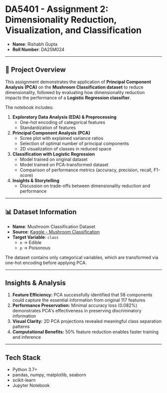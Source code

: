 # DA5401 - Assignment 2: Dimensionality Reduction, Visualization, and Classification


- **Name**: Rishabh Gupta
- **Roll Number**: DA25M024

---

## 📘 Project Overview
This assignment demonstrates the application of **Principal Component Analysis (PCA)** on the **Mushroom Classification dataset** to reduce dimensionality, followed by evaluating how dimensionality reduction impacts the performance of a **Logistic Regression classifier**.

The notebook includes:
1. **Exploratory Data Analysis (EDA) & Preprocessing**  
   - One-hot encoding of categorical features  
   - Standardization of features  
2. **Principal Component Analysis (PCA)**  
   - Scree plot with explained variance ratios  
   - Selection of optimal number of principal components  
   - 2D visualization of classes in reduced space  
3. **Classification with Logistic Regression**  
   - Model trained on original dataset  
   - Model trained on PCA-transformed dataset  
   - Comparison of performance metrics (accuracy, precision, recall, F1-score)  
4. **Insights & Storytelling**  
   - Discussion on trade-offs between dimensionality reduction and performance  

---

## 📊 Dataset Information
- **Name**: Mushroom Classification Dataset  
- **Source**: [Kaggle - Mushroom Classification](https://www.kaggle.com/datasets/uciml/mushroom-classification?resource=download)  
- **Target Variable**: `class`  
  - `e` → Edible  
  - `p` → Poisonous  

The dataset contains only categorical variables, which are transformed via one-hot encoding before applying PCA.  

---

## Insights & Analysis
1. **Feature Efficiency:** PCA successfully identified that 58 components could capture the essential information from original 117 features
2. **Performance Preservation:** Minimal accuracy loss (0.082%) demonstrates PCA's effectiveness in preserving discriminatory information
3. **Visual Clarity:** 2D PCA projections revealed meaningful class separation patterns
4. **Computational Benefits:** 50% feature reduction enables faster training and inference

---

## Tech Stack
- Python 3.7+
- pandas, numpy, matplotlib, seaborn
- scikit-learn
- Jupyter Notebook
